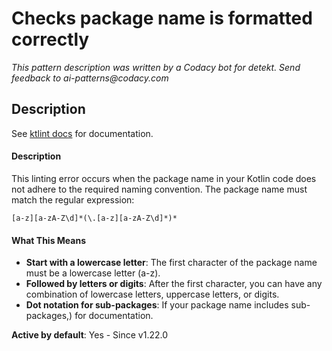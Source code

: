 # Checks package name is formatted correctly

_This pattern description was written by a Codacy bot for detekt. Send feedback to ai-patterns@codacy.com_

## Description

See [ktlint docs](https://pinterest.github.io/ktlint/0.50.0/rules/standard/#package-name) for documentation.

#### Description
This linting error occurs when the package name in your Kotlin code does not adhere to the required naming convention. The package name must match the regular expression: 

```
[a-z][a-zA-Z\d]*(\.[a-z][a-zA-Z\d]*)*
```

#### What This Means
- **Start with a lowercase letter**: The first character of the package name must be a lowercase letter (a-z).
- **Followed by letters or digits**: After the first character, you can have any combination of lowercase letters, uppercase letters, or digits.
- **Dot notation for sub-packages**: If your package name includes sub-packages,) for
documentation.

**Active by default**: Yes - Since v1.22.0 
